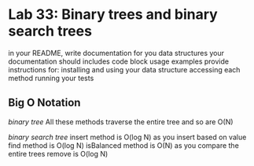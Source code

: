 # Lab 33: Binary trees and binary search trees
in your README, write documentation for you data structures
your documentation should includes code block usage examples
provide instructions for:
installing and using your data structure
accessing each method
running your tests

## Big O Notation
*binary tree*
All these methods traverse the entire tree and so are O(N)

*binary search tree*
insert method is O(log N) as you insert based on value
find method is O(log N)
isBalanced method is O(N) as you compare the entire trees
remove is O(log N)
